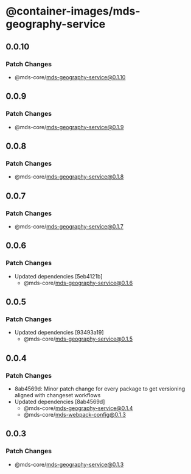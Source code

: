 # @container-images/mds-geography-service

## 0.0.10

### Patch Changes

- @mds-core/mds-geography-service@0.1.10

## 0.0.9

### Patch Changes

- @mds-core/mds-geography-service@0.1.9

## 0.0.8

### Patch Changes

- @mds-core/mds-geography-service@0.1.8

## 0.0.7

### Patch Changes

- @mds-core/mds-geography-service@0.1.7

## 0.0.6

### Patch Changes

- Updated dependencies [5eb4121b]
  - @mds-core/mds-geography-service@0.1.6

## 0.0.5

### Patch Changes

- Updated dependencies [93493a19]
  - @mds-core/mds-geography-service@0.1.5

## 0.0.4

### Patch Changes

- 8ab4569d: Minor patch change for every package to get versioning aligned with changeset workflows
- Updated dependencies [8ab4569d]
  - @mds-core/mds-geography-service@0.1.4
  - @mds-core/mds-webpack-config@0.1.3

## 0.0.3

### Patch Changes

- @mds-core/mds-geography-service@0.1.3
